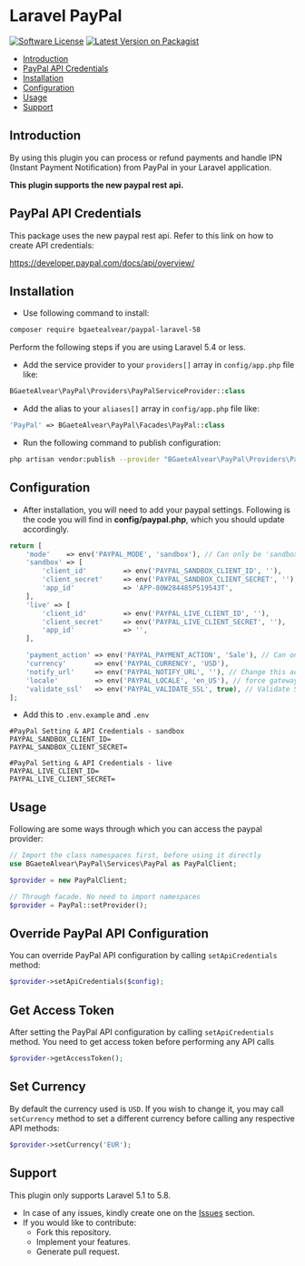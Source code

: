 # Laravel PayPal

[![Software License](https://img.shields.io/badge/license-MIT-brightgreen.svg?style=flat-square)](LICENSE.md)
[![Latest Version on Packagist](https://img.shields.io/packagist/v/bgaetealvear/paypal-laravel-58.svg?style=flat-square)](https://packagist.org/packages/bgaetealvear/paypal-laravel-58)

- [Introduction](#introduction)
- [PayPal API Credentials](#paypal-api-credentials)
- [Installation](#installation)
- [Configuration](#configuration)
- [Usage](#usage)
- [Support](#support)

    
<a name="introduction"></a>
## Introduction

By using this plugin you can process or refund payments and handle IPN (Instant Payment Notification) from PayPal in your Laravel application.

**This plugin supports the new paypal rest api.**

<a name="paypal-api-credentials"></a>
## PayPal API Credentials

This package uses the new paypal rest api. Refer to this link on how to create API credentials:

https://developer.paypal.com/docs/api/overview/

<a name="installation"></a>
## Installation

* Use following command to install:

```bash
composer require bgaetealvear/paypal-laravel-58
```


Perform the following steps if you are using Laravel 5.4 or less.

* Add the service provider to your `providers[]` array in `config/app.php` file like: 

```php
BGaeteAlvear\PayPal\Providers\PayPalServiceProvider::class
```

* Add the alias to your `aliases[]` array in `config/app.php` file like: 

```php
'PayPal' => BGaeteAlvear\PayPal\Facades\PayPal::class
```

* Run the following command to publish configuration:

```bash
php artisan vendor:publish --provider "BGaeteAlvear\PayPal\Providers\PayPalServiceProvider"
```

<a name="configuration"></a>
## Configuration

* After installation, you will need to add your paypal settings. Following is the code you will find in **config/paypal.php**, which you should update accordingly.

```php
return [
    'mode'    => env('PAYPAL_MODE', 'sandbox'), // Can only be 'sandbox' Or 'live'. If empty or invalid, 'live' will be used.
    'sandbox' => [
        'client_id'         => env('PAYPAL_SANDBOX_CLIENT_ID', ''),
        'client_secret'     => env('PAYPAL_SANDBOX_CLIENT_SECRET', ''),
        'app_id'            => 'APP-80W284485P519543T',
    ],
    'live' => [
        'client_id'         => env('PAYPAL_LIVE_CLIENT_ID', ''),
        'client_secret'     => env('PAYPAL_LIVE_CLIENT_SECRET', ''),
        'app_id'            => '',
    ],

    'payment_action' => env('PAYPAL_PAYMENT_ACTION', 'Sale'), // Can only be 'Sale', 'Authorization' or 'Order'
    'currency'       => env('PAYPAL_CURRENCY', 'USD'),
    'notify_url'     => env('PAYPAL_NOTIFY_URL', ''), // Change this accordingly for your application.
    'locale'         => env('PAYPAL_LOCALE', 'en_US'), // force gateway language  i.e. it_IT, es_ES, en_US ... (for express checkout only)
    'validate_ssl'   => env('PAYPAL_VALIDATE_SSL', true), // Validate SSL when creating api client.
];
```

* Add this to `.env.example` and `.env`

```
#PayPal Setting & API Credentials - sandbox
PAYPAL_SANDBOX_CLIENT_ID=
PAYPAL_SANDBOX_CLIENT_SECRET=

#PayPal Setting & API Credentials - live
PAYPAL_LIVE_CLIENT_ID=
PAYPAL_LIVE_CLIENT_SECRET=
```

<a name="usage"></a>
## Usage

Following are some ways through which you can access the paypal provider:

```php
// Import the class namespaces first, before using it directly
use BGaeteAlvear\PayPal\Services\PayPal as PayPalClient;

$provider = new PayPalClient;

// Through facade. No need to import namespaces
$provider = PayPal::setProvider();
```

<a name="usage-paypal-api-configuration"></a>
## Override PayPal API Configuration

You can override PayPal API configuration by calling `setApiCredentials` method:

```php
$provider->setApiCredentials($config);
```


<a name="usage-paypal-get-access-token"></a>
## Get Access Token

After setting the PayPal API configuration by calling `setApiCredentials` method. You need to get access token before performing any API calls

```php
$provider->getAccessToken();
```


<a name="usage-currency"></a>
## Set Currency

By default the currency used is `USD`. If you wish to change it, you may call `setCurrency` method to set a different currency before calling any respective API methods:

```php
$provider->setCurrency('EUR');
```
            
<a name="support"></a>
## Support

This plugin only supports Laravel 5.1 to 5.8.
* In case of any issues, kindly create one on the [Issues](https://github.com/bgaetealvear/paypal-laravel-58/issues) section.
* If you would like to contribute:
  * Fork this repository.
  * Implement your features.
  * Generate pull request.
 
